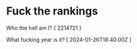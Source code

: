 # Fuck the rankings

Who the hell am I?
{ 2214721 }

What fucking year is it?
[ 2024-01-26T18:40:00Z ]
